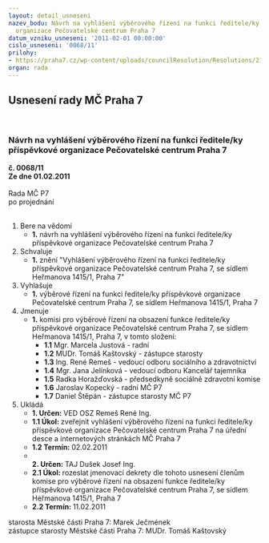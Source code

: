 ```yaml
---
layout: detail_usneseni
nazev_bodu: Návrh na vyhlášení výběrového řízení na funkci ředitele/ky příspěvkové
  organizace Pečovatelské centrum Praha 7
datum_vzniku_usneseni: '2011-02-01 00:00:00'
cislo_usneseni: '0068/11'
prilohy:
- https://praha7.cz/wp-content/uploads/councilResolution/Resolutions/21957/6-11-vyhl%c3%a1%c5%a1en%c3%ad_v%c3%bdb%c4%9brov%c3%a9ho_%c5%99%c3%adzen%c3%ad.doc
organ: rada
---
```

<div id="ucUsn_pList" class="usn">
	<span><h2>Usnesení rady MČ Praha 7 </h2>
<br></span><div class="standBody">
<span><h3>Návrh na vyhlášení výběrového řízení na funkci ředitele/ky příspěvkové organizace Pečovatelské centrum Praha 7</h3></span><div class="center">
		<strong>č. 0068/11</strong><br>
	</div>
<div class="center">
		<strong>Ze dne 01.02.2011</strong><br><br>
	</div>Rada MČ P7<br> po projednání<br><br><ol>
<li>Bere na vědomí<ul><li>
<strong>1.</strong> návrh na vyhlášení výběrového řízení na funkci ředitele/ky příspěvkové organizace Pečovatelské centrum Praha 7</li></ul>
</li>
<li>Schvaluje<ul><li>
<strong>1.</strong> znění "Vyhlášení výběrového řízení na funkci ředitele/ky příspěvkové organizace Pečovatelské centrum Praha 7, se sídlem Heřmanova 1415/1, Praha 7"</li></ul>
</li>
<li>Vyhlašuje<ul><li>
<strong>1.</strong> výběrové řízení na funkci ředitele/ky příspěvkové organizace Pečovatelské centrum Praha 7, se sídlem Heřmanova 1415/1, Praha 7</li></ul>
</li>
<li>Jmenuje<ul><li>
<strong>1.</strong> komisi pro výběrové řízení na obsazení funkce ředitele/ky příspěvkové organizace Pečovatelské centrum Praha 7, se sídlem Heřmanova 1415/1, Praha 7, v tomto složení:<ul>
<li>
<strong>1.1</strong> Mgr. Marcela Justová - radní</li>
<li>
<strong>1.2</strong> MUDr. Tomáš Kaštovský - zástupce starosty</li>
<li>
<strong>1.3</strong> Ing. René Remeš - vedoucí odboru sociálního a zdravotnictví</li>
<li>
<strong>1.4</strong> Mgr. Jana Jelínková - vedoucí odboru Kancelář tajemníka</li>
<li>
<strong>1.5</strong> Radka Horažďovská - předsedkyně sociálně zdravotní komise </li>
<li>
<strong>1.6</strong> Jaroslav Kopecký - radní MČ P7</li>
<li>
<strong>1.7</strong> Daniel Štěpán - zástupce starosty MČ P7</li>
</ul>
</li></ul>
</li>
<li>Ukládá<ul>
<li>
<strong>1. Určen: </strong>VED OSZ Remeš René Ing.</li>
<li>
<strong>1.1 Úkol: </strong>zveřejnit vyhlášení výběrového řízení na funkci ředitele/ky příspěvkové organizace Pečovatelské centrum Praha 7 na úřední desce a internetových stránkách MČ Praha 7</li>
<li>
<strong>1.2 Termín: </strong>02.02.2011</li>
<li>
<strong><br>2. Určen: </strong>TAJ Dušek Josef Ing.</li>
<li>
<strong>2.1 Úkol: </strong>rozeslat jmenovací dekrety dle tohoto usnesení členům komise pro výběrové řízení na obsazení funkce ředitele/ky příspěvkové organizace Pečovatelské centrum Praha 7, se sídlem Heřmanova 1415/1, Praha 7</li>
<li>
<strong>2.2 Termín: </strong>11.02.2011</li>
</ul>
</li>
</ol>starosta Městské části Praha 7: Marek Ječmének<br>zástupce starosty Městské části Praha 7: MUDr. Tomáš Kaštovský 
</div>
</div>